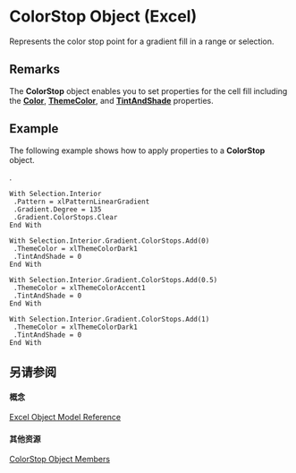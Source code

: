 
# ColorStop Object (Excel)

Represents the color stop point for a gradient fill in a range or selection.


## Remarks

The  **ColorStop** object enables you to set properties for the cell fill including the **[Color](ca90fc42-2a7a-d43e-9c2c-0055f6bf9010.md)**, **[ThemeColor](5cd6a0f2-408e-30e8-0c1f-5584d888eccd.md)**, and **[TintAndShade](3ec15506-3ba6-a173-a11b-d17448fcdb1b.md)** properties.


## Example

The following example shows how to apply properties to a  **ColorStop** object.

.




```
With Selection.Interior 
 .Pattern = xlPatternLinearGradient 
 .Gradient.Degree = 135 
 .Gradient.ColorStops.Clear 
End With 
 
With Selection.Interior.Gradient.ColorStops.Add(0) 
 .ThemeColor = xlThemeColorDark1 
 .TintAndShade = 0 
End With 
 
With Selection.Interior.Gradient.ColorStops.Add(0.5) 
 .ThemeColor = xlThemeColorAccent1 
 .TintAndShade = 0 
End With 
 
With Selection.Interior.Gradient.ColorStops.Add(1) 
 .ThemeColor = xlThemeColorDark1 
 .TintAndShade = 0 
End With
```


## 另请参阅


#### 概念


[Excel Object Model Reference](11ea8598-8a20-92d5-f98b-0da04263bf2c.md)
#### 其他资源


[ColorStop Object Members](http://msdn.microsoft.com/library/b2ce7445-3ac9-b5c9-95b1-05536b107841%28Office.15%29.aspx)